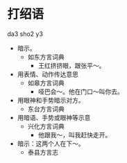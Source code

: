 # 打绍语
da3 sho2 y3
+ 暗示。
  * 如东方言词典
    - 王红挤挤眼，跟张平～。
+ 用表情、动作传达意思
  * 如皋方言词典
    - 哑巴会～。他在门口～叫你去。
+ 用眼神和手势暗示对方。
  * 东台方言词典
+ 用暗语、手势或眼神等示意
  * 兴化方言词典
    - 他跟我～，叫我赶快走开。
+ 暗示：这两个人在下～。
  * 泰县方言志
